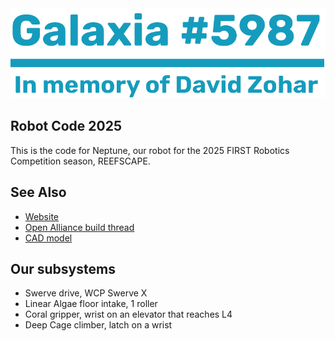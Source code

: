 <div align="center">
    <img src="files/markdown/logo.png" alt="Logo" />
</div>

## Robot Code 2025
This is the code for Neptune, our robot for the 2025 FIRST Robotics Competition season, REEFSCAPE.

## See Also
 - [Website](https://galaxia5987.com)
 - [Open Alliance build thread](https://www.chiefdelphi.com/t/frc-5987-galaxia-2025-build-thread-open-alliance)
 - [CAD model](https://cad.onshape.com/documents/9e305a824e87fdd775b1f389)

## Our subsystems
 - Swerve drive, WCP Swerve X
 - Linear Algae floor intake, 1 roller
 - Coral gripper, wrist on an elevator that reaches L4
 - Deep Cage climber, latch on a wrist
